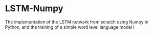 # LSTM-Numpy
The implementation of the LSTM network from scratch using Numpy in Python, and the training of a simple word level language model l
